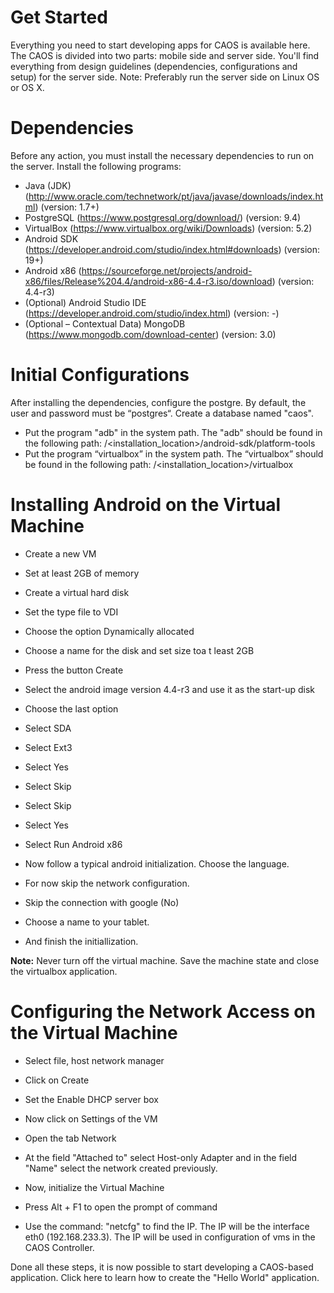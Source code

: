 # Get Started
Everything you need to start developing apps for CAOS is available here. The CAOS is divided into two parts: mobile side and server side. You'll find everything from design guidelines (dependencies, configurations and setup) for the server side. Note: Preferably run the server side on Linux OS or OS X.

# Dependencies
Before any action, you must install the necessary dependencies to run on the server. Install the following programs:

* Java (JDK) (http://www.oracle.com/technetwork/pt/java/javase/downloads/index.html) (version: 1.7+)
* PostgreSQL (https://www.postgresql.org/download/) (version: 9.4)
* VirtualBox (https://www.virtualbox.org/wiki/Downloads) (version: 5.2)
* Android SDK (https://developer.android.com/studio/index.html#downloads) (version: 19+)
* Android x86 (https://sourceforge.net/projects/android-x86/files/Release%204.4/android-x86-4.4-r3.iso/download) (version: 4.4-r3)
* (Optional) Android Studio IDE (https://developer.android.com/studio/index.html) (version: -)
* (Optional – Contextual Data) MongoDB (https://www.mongodb.com/download-center) (version: 3.0)

# Initial Configurations
After installing the dependencies, configure the postgre. By default, the user and password must be “postgres“. Create a database named "caos". 

* Put the program "adb" in the system path. The "adb" should be found in the following path: 
/<installation_location>/android-sdk/platform-tools
* Put the program “virtualbox” in the system path. The “virtualbox” should be found in the following path:
/<installation_location>/virtualbox

# Installing Android on the Virtual Machine
* Create a new VM

* Set at least 2GB of memory

* Create a virtual hard disk

* Set the type file to VDI

* Choose the option Dynamically allocated

* Choose a name for the disk and set size toa t least 2GB

* Press the button Create

* Select the android image version 4.4-r3 and use it as the start-up disk

* Choose the last option

* Select SDA

* Select Ext3

* Select Yes

* Select Skip

* Select Skip

* Select Yes

* Select Run Android x86

* Now follow a typical android initialization. Choose the language.

* For now skip the network configuration.

* Skip the connection with google (No)

* Choose a name to your tablet.
  
* And finish the initiallization.

**Note:** Never turn off the virtual machine. Save the machine state and close the virtualbox application.

# Configuring the Network Access on the Virtual Machine

* Select file, host network manager

* Click on Create

* Set the Enable DHCP server box

* Now click on Settings of the VM

* Open the tab Network

* At the field "Attached to" select Host-only Adapter and in the field "Name" select the network created previously.

* Now, initialize the Virtual Machine

* Press Alt + F1 to open the prompt of command

* Use the command: "netcfg" to find the IP. The IP will be the interface eth0 (192.168.233.3). The IP will be used in configuration of vms in the CAOS Controller.

Done all these steps, it is now possible to start developing a CAOS-based application. Click here to learn how to create the "Hello World" application.
